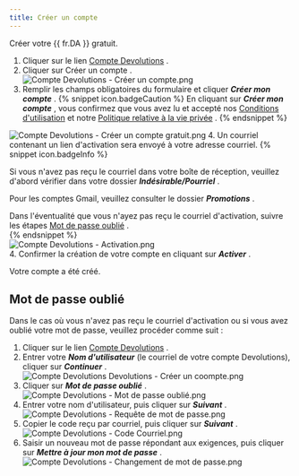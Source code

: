 ```yaml
---
title: Créer un compte
---
```

Créer votre {{ fr.DA }} gratuit.  

1. Cliquer sur le lien [Compte Devolutions](https://portal.devolutions.com/) . 
1. Cliquer sur Créer un compte .  
![Compte Devolutions - Créer un compte.png](/img/fr/cloud/Cloud4015.png)
1. Remplir les champs obligatoires du formulaire et cliquer ***Créer mon compte*** . 
{% snippet icon.badgeCaution %} 
En cliquant sur ***Créer mon compte*** , vous confirmez que vous avez lu et accepté nos [Conditions d'utilisation](https://devolutions.net/fr/legal/online-services-terms) et notre [Politique relative à la vie privée](https://devolutions.net/fr/legal) . 
{% endsnippet %}  

![Compte Devolutions - Créer un compte gratuit.png](/img/fr/cloud/Cloud4016.png)
4. Un courriel contenant un lien d'activation sera envoyé à votre adresse courriel. 
{% snippet icon.badgeInfo %}

Si vous n'avez pas reçu le courriel dans votre boîte de réception, veuillez d'abord vérifier dans votre dossier ***Indésirable/Pourriel*** .  

Pour les comptes Gmail, veuillez consulter le dossier ***Promotions*** .  

Dans l'éventualité que vous n'ayez pas reçu le courriel d'activation, suivre les étapes <a href="#key">Mot de passe oublié</a> .  
{% endsnippet %}  
![Compte Devolutions - Activation.png](/img/fr/cloud/Cloud4021.png)  
4. Confirmer la création de votre compte en cliquant sur ***Activer*** . 

Votre compte a été créé.  

## Mot de passe oublié <a name="key"></a>

Dans le cas où vous n'avez pas reçu le courriel d'activation ou si vous avez oublié votre mot de passe, veuillez procéder comme suit :  

1. Cliquer sur le lien [Compte Devolutions](https://portal.devolutions.com/) . 
1. Entrer votre ***Nom d'utilisateur*** (le courriel de votre compte Devolutions), cliquer sur ***Continuer*** .  
![Compte Devolutions Devolutions - Créer un coompte.png](/img/fr/cloud/Cloud4015.png)
1. Cliquer sur ***Mot de passe oublié*** .  
![Compte Devolutions - Mot de passe oublié.png](/img/fr/cloud/Cloud4022.png)
1. Entrer votre nom d'utilisateur, puis cliquer sur ***Suivant*** .  
![Compte Devolutions - Requête de mot de passe.png](/img/fr/cloud/Cloud4023.png)
1. Copier le code reçu par courriel, puis cliquer sur ***Suivant*** .  
![Compte Devolutions - Code Courriel.png](/img/fr/cloud/Cloud4024.png)
1. Saisir un nouveau mot de passe répondant aux exigences, puis cliquer sur ***Mettre à jour mon mot de passe*** .  
![Compte Devolutions - Changement de mot de passe.png](/img/fr/cloud/Cloud4025.png)

